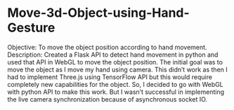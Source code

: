 # Move-3d-Object-using-Hand-Gesture

Objective: 	To move the object position according to hand movement.
Description:	Created a Flask API to detect hand movement in python and used that API in WebGL to move the object position. 
The initial goal was to move the object as I move my hand using camera. This didn’t work as then I had to implement Three.js using TensorFlow API but this would require completely new capabilities for the object. So, I decided to go with WebGL with python API to make this work. But I wasn’t successful in implementing the live camera synchronization because of asynchronous socket IO. 

